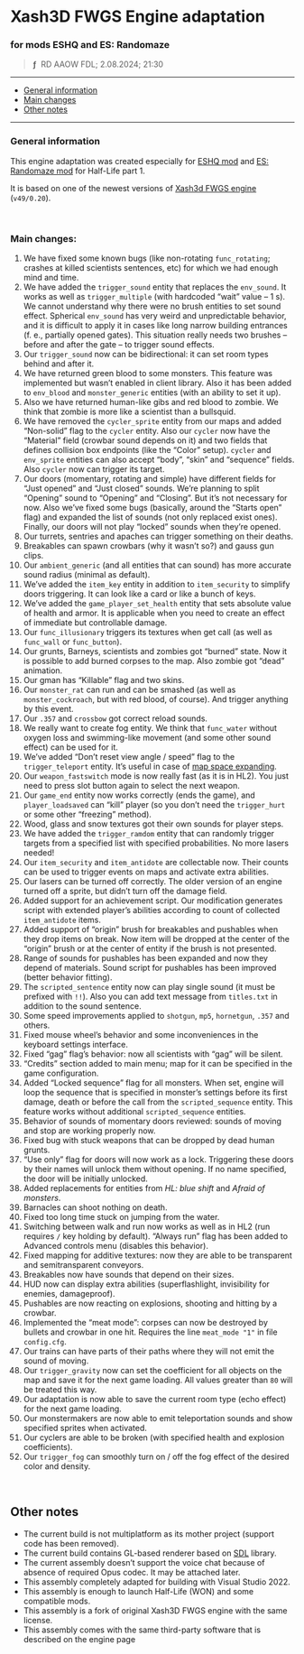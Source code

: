 # Xash3D FWGS Engine adaptation
### for mods **ESHQ** and **ES: Randomaze**
> **ƒ** &nbsp;RD AAOW FDL; 2.08.2024; 21:30

---

- [General information](#general-information)
- [Main changes](#main-changes)
- [Other notes](#other-notes)

---

### General information

This engine adaptation was created especially for [ESHQ mod](https://moddb.com/mods/eshq)
and [ES: Randomaze mod](https://moddb.com/mods/esrm) for Half-Life part 1.

It is based on one of the newest versions of [Xash3d FWGS engine](https://github.com/FWGS/xash3d-fwgs) (`v49/0.20`).

&nbsp;



### Main changes:

1. We have fixed some known bugs (like non-rotating `func_rotating`; crashes at killed scientists sentences, etc)
   for which we had enough mind and time.
2. We have added the `trigger_sound` entity that replaces the `env_sound`. It works as well as `trigger_multiple`
   (with hardcoded “wait” value – 1 s). We cannot understand why there were no brush entities to set sound effect.
   Spherical `env_sound` has very weird and unpredictable behavior, and it is difficult to apply it in cases like
   long narrow building entrances (f. e., partially opened gates). This situation really needs two brushes – before
   and after the gate – to trigger sound effects.
3. Our `trigger_sound` now can be bidirectional: it can set room types behind and after it.
4. We have returned green blood to some monsters. This feature was implemented but wasn’t enabled in client library.
   Also it has been added to `env_blood` and `monster_generic` entities (with an ability to set it up).
5. Also we have returned human-like gibs and red blood to zombie. We think that zombie is more like a scientist than
   a bullsquid.
6. We have removed the `cycler_sprite` entity from our maps and added “Non-solid” flag to the `cycler` entity. Also
   our `cycler` now have the “Material” field (crowbar sound depends on it) and two fields that defines collision
   box endpoints (like the “Color” setup). `cycler` and `env_sprite` entities can also accept “body”, “skin” and
   “sequence” fields. Also `cycler` now can trigger its target.
7. Our doors (momentary, rotating and simple) have different fields for “Just opened” and “Just closed” sounds.
   We’re planning to split “Opening” sound to “Opening” and “Closing”. But it’s not necessary for now. Also we’ve
   fixed some bugs (basically, around the “Starts open” flag) and expanded the list of sounds (not only replaced
   exist ones). Finally, our doors will not play “locked” sounds when they’re opened.
8. Our turrets, sentries and apaches can trigger something on their deaths.
9. Breakables can spawn crowbars (why it wasn’t so?) and gauss gun clips.
10. Our `ambient_generic` (and all entities that can sound) has more accurate sound radius (minimal as default).
11. We’ve added the `item_key` entity in addition to `item_security` to simplify doors triggering. It can look
    like a card or like a bunch of keys.
12. We’ve added the `game_player_set_health` entity that sets absolute value of health and armor. It is applicable
    when you need to create an effect of immediate but controllable damage.
13. Our `func_illusionary` triggers its textures when get call (as well as `func_wall` or `func_button`).
14. Our grunts, Barneys, scientists and zombies got “burned” state. Now it is possible to add burned corpses
    to the map. Also zombie got “dead” animation.
15. Our gman has “Killable” flag and two skins.
16. Our `monster_rat` can run and can be smashed (as well as `monster_cockroach`, but with red blood, of course).
    And trigger anything by this event.
17. Our `.357` and `crossbow` got correct reload sounds.
18. We really want to create fog entity. We think that `func_water` without oxygen loss and swimming-like movement
    (and some other sound effect) can be used for it.
19. We’ve added “Don’t reset view angle / speed” flag to the `trigger_teleport` entity. It’s useful in case of
    [map space expanding](http://moddb.com/mods/eshq/news/engine-specifications-for-teleports).
20. Our `weapon_fastswitch` mode is now really fast (as it is in HL2). You just need to press slot button again
    to select the next weapon.
21. Our `game_end` entity now works correctly (ends the game), and `player_loadsaved` can “kill” player (so you
    don’t need the `trigger_hurt` or some other “freezing” method).
22. Wood, glass and snow textures got their own sounds for player steps.
23. We have added the `trigger_ramdom` entity that can randomly trigger targets from a specified list with
    specified probabilities. No more lasers needed!
24. Our `item_security` and `item_antidote` are collectable now. Their counts can be used to trigger events on
    maps and activate extra abilities.
25. Our lasers can be turned off correctly. The older version of an engine turned off a sprite, but didn’t turn
    off the damage field.
26. Added support for an achievement script. Our modification generates script with extended player’s abilities
    according to count of collected `item_antidote` items.
27. Added support of “origin” brush for breakables and pushables when they drop items on break. Now item will
    be dropped at the center of the “origin” brush or at the center of entity if the brush is not presented.
28. Range of sounds for pushables has been expanded and now they depend of materials. Sound script for pushables
    has been improved (better behavior fitting).
29. The `scripted_sentence` entity now can play single sound (it must be prefixed with `!!`). Also you can add
    text message from `titles.txt` in addition to the sound sentence.
30. Some speed improvements applied to `shotgun`, `mp5`, `hornetgun`, `.357` and others.
31. Fixed mouse wheel’s behavior and some inconveniences in the keyboard settings interface.
32. Fixed “gag” flag’s behavior: now all scientists with “gag” will be silent.
33. “Credits” section added to main menu; map for it can be specified in the game configuration.
34. Added “Locked sequence” flag for all monsters. When set, engine will loop the sequence that is specified
    in monster’s settings before its first damage, death or before the call from the `scripted_sequence` entity.
    This feature works without additional `scripted_sequence` entities.
35. Behavior of sounds of momentary doors reviewed: sounds of moving and stop are working properly now.
36. Fixed bug with stuck weapons that can be dropped by dead human grunts.
37. “Use only” flag for doors will now work as a lock. Triggering these doors by their names will unlock them
    without opening. If no name specified, the door will be initially unlocked.
38. Added replacements for entities from *HL: blue shift* and *Afraid of monsters*.
39. Barnacles can shoot nothing on death.
40. Fixed too long time stuck on jumping from the water.
41. Switching between walk and run now works as well as in HL2 (run requires `/` key holding by default).
    “Always run” flag has been added to Advanced controls menu (disables this behavior).
42. Fixed mapping for additive textures: now they are able to be transparent and semitransparent conveyors.
43. Breakables now have sounds that depend on their sizes.
44. HUD now can display extra abilities (superflashlight, invisibility for enemies, damageproof).
45. Pushables are now reacting on explosions, shooting and hitting by a crowbar.
46. Implemented the “meat mode”: corpses can now be destroyed by bullets and crowbar in one hit. Requires
    the line `meat_mode "1"` in file `config.cfg`.
47. Our trains can have parts of their paths where they will not emit the sound of moving.
48. Our `trigger_gravity` now can set the coefficient for all objects on the map and save it for the next game
    loading. All values greater than `80` will be treated this way.
49. Our adaptation is now able to save the current room type (echo effect) for the next game loading.
50. Our monstermakers are now able to emit teleportation sounds and show specified sprites when activated.
51. Our cyclers are able to be broken (with specified health and explosion coefficients).
52. Our `trigger_fog` can smoothly turn on / off the fog effect of the desired color and density.

&nbsp;



## Other notes

- The current build is not multiplatform as its mother project (support code has been removed).
- The current build contains GL-based renderer based on [SDL](https://libsdl.org) library.
- The current assembly doesn’t support the voice chat because of absence of required Opus codec. It may be attached later.
- This assembly completely adapted for building with Visual Studio 2022.
- This assembly is enough to launch Half-Life (WON) and some compatible mods.
- This assembly is a fork of original Xash3D FWGS engine with the same license.
- This assembly comes with the same third-party software that is described on the engine page
